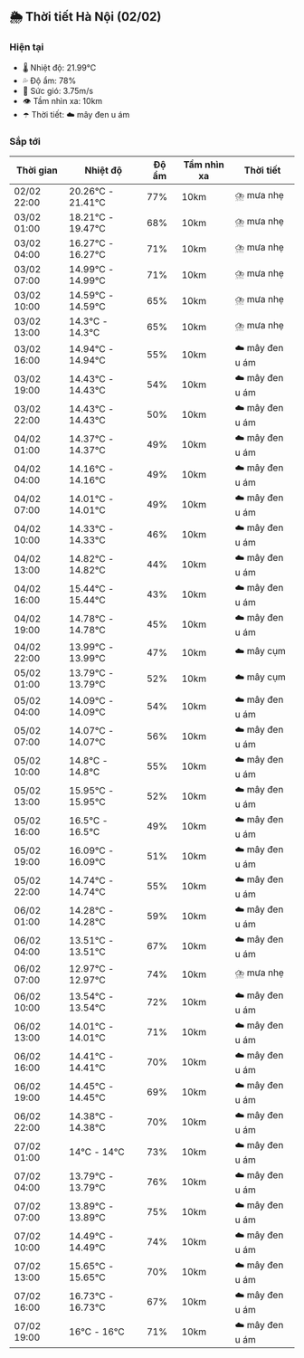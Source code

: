 ## 🌦️ Thời tiết Hà Nội (02/02)

### Hiện tại

- 🌡️ Nhiệt độ: 21.99℃
- 💦 Độ ẩm: 78%
- 💨 Sức gió: 3.75m/s
- 👁️ Tầm nhìn xa: 10km
- ☂️ Thời tiết: ☁️ mây đen u ám

### Sắp tới

| Thời gian | Nhiệt độ | Độ ẩm | Tầm nhìn xa | Thời tiết |
| --- | --- | --- | --- | --- |
| 02/02 22:00 | 20.26℃ - 21.41℃ | 77% | 10km | ⛈️ mưa nhẹ |
| 03/02 01:00 | 18.21℃ - 19.47℃ | 68% | 10km | ⛈️ mưa nhẹ |
| 03/02 04:00 | 16.27℃ - 16.27℃ | 71% | 10km | ⛈️ mưa nhẹ |
| 03/02 07:00 | 14.99℃ - 14.99℃ | 71% | 10km | ⛈️ mưa nhẹ |
| 03/02 10:00 | 14.59℃ - 14.59℃ | 65% | 10km | ⛈️ mưa nhẹ |
| 03/02 13:00 | 14.3℃ - 14.3℃ | 65% | 10km | ⛈️ mưa nhẹ |
| 03/02 16:00 | 14.94℃ - 14.94℃ | 55% | 10km | ☁️ mây đen u ám |
| 03/02 19:00 | 14.43℃ - 14.43℃ | 54% | 10km | ☁️ mây đen u ám |
| 03/02 22:00 | 14.43℃ - 14.43℃ | 50% | 10km | ☁️ mây đen u ám |
| 04/02 01:00 | 14.37℃ - 14.37℃ | 49% | 10km | ☁️ mây đen u ám |
| 04/02 04:00 | 14.16℃ - 14.16℃ | 49% | 10km | ☁️ mây đen u ám |
| 04/02 07:00 | 14.01℃ - 14.01℃ | 49% | 10km | ☁️ mây đen u ám |
| 04/02 10:00 | 14.33℃ - 14.33℃ | 46% | 10km | ☁️ mây đen u ám |
| 04/02 13:00 | 14.82℃ - 14.82℃ | 44% | 10km | ☁️ mây đen u ám |
| 04/02 16:00 | 15.44℃ - 15.44℃ | 43% | 10km | ☁️ mây đen u ám |
| 04/02 19:00 | 14.78℃ - 14.78℃ | 45% | 10km | ☁️ mây đen u ám |
| 04/02 22:00 | 13.99℃ - 13.99℃ | 47% | 10km | ☁️ mây cụm |
| 05/02 01:00 | 13.79℃ - 13.79℃ | 52% | 10km | ☁️ mây cụm |
| 05/02 04:00 | 14.09℃ - 14.09℃ | 54% | 10km | ☁️ mây đen u ám |
| 05/02 07:00 | 14.07℃ - 14.07℃ | 56% | 10km | ☁️ mây đen u ám |
| 05/02 10:00 | 14.8℃ - 14.8℃ | 55% | 10km | ☁️ mây đen u ám |
| 05/02 13:00 | 15.95℃ - 15.95℃ | 52% | 10km | ☁️ mây đen u ám |
| 05/02 16:00 | 16.5℃ - 16.5℃ | 49% | 10km | ☁️ mây đen u ám |
| 05/02 19:00 | 16.09℃ - 16.09℃ | 51% | 10km | ☁️ mây đen u ám |
| 05/02 22:00 | 14.74℃ - 14.74℃ | 55% | 10km | ☁️ mây đen u ám |
| 06/02 01:00 | 14.28℃ - 14.28℃ | 59% | 10km | ☁️ mây đen u ám |
| 06/02 04:00 | 13.51℃ - 13.51℃ | 67% | 10km | ☁️ mây đen u ám |
| 06/02 07:00 | 12.97℃ - 12.97℃ | 74% | 10km | ⛈️ mưa nhẹ |
| 06/02 10:00 | 13.54℃ - 13.54℃ | 72% | 10km | ☁️ mây đen u ám |
| 06/02 13:00 | 14.01℃ - 14.01℃ | 71% | 10km | ☁️ mây đen u ám |
| 06/02 16:00 | 14.41℃ - 14.41℃ | 70% | 10km | ☁️ mây đen u ám |
| 06/02 19:00 | 14.45℃ - 14.45℃ | 69% | 10km | ☁️ mây đen u ám |
| 06/02 22:00 | 14.38℃ - 14.38℃ | 70% | 10km | ☁️ mây đen u ám |
| 07/02 01:00 | 14℃ - 14℃ | 73% | 10km | ☁️ mây đen u ám |
| 07/02 04:00 | 13.79℃ - 13.79℃ | 76% | 10km | ☁️ mây đen u ám |
| 07/02 07:00 | 13.89℃ - 13.89℃ | 75% | 10km | ☁️ mây đen u ám |
| 07/02 10:00 | 14.49℃ - 14.49℃ | 74% | 10km | ☁️ mây đen u ám |
| 07/02 13:00 | 15.65℃ - 15.65℃ | 70% | 10km | ☁️ mây đen u ám |
| 07/02 16:00 | 16.73℃ - 16.73℃ | 67% | 10km | ☁️ mây đen u ám |
| 07/02 19:00 | 16℃ - 16℃ | 71% | 10km | ☁️ mây đen u ám |
